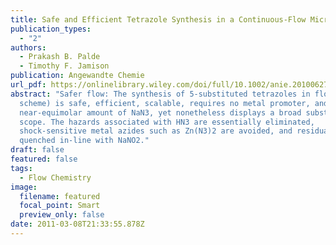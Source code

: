```yaml
---
title: Safe and Efficient Tetrazole Synthesis in a Continuous-Flow Microreactor
publication_types:
  - "2"
authors:
  - Prakash B. Palde
  - Timothy F. Jamison
publication: Angewandte Chemie
url_pdf: https://onlinelibrary.wiley.com/doi/full/10.1002/anie.201006272
abstract: "Safer flow: The synthesis of 5-substituted tetrazoles in flow (see
  scheme) is safe, efficient, scalable, requires no metal promoter, and uses a
  near-equimolar amount of NaN3, yet nonetheless displays a broad substrate
  scope. The hazards associated with HN3 are essentially eliminated,
  shock-sensitive metal azides such as Zn(N3)2 are avoided, and residual NaN3 is
  quenched in-line with NaNO2."
draft: false
featured: false
tags:
  - Flow Chemistry
image:
  filename: featured
  focal_point: Smart
  preview_only: false
date: 2011-03-08T21:33:55.878Z
---
```

